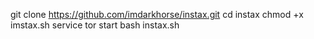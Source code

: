 git clone https://github.com/imdarkhorse/instax.git
cd instax
chmod +x imstax.sh
service tor start
bash instax.sh

